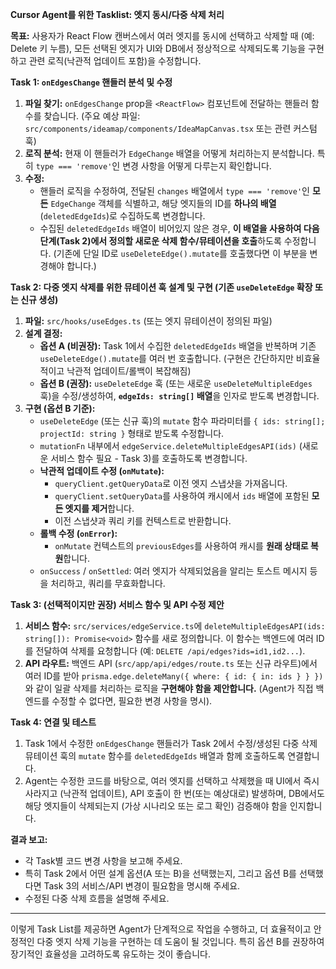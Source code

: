 **Cursor Agent를 위한 Tasklist: 엣지 동시/다중 삭제 처리**

**목표:** 사용자가 React Flow 캔버스에서 여러 엣지를 동시에 선택하고 삭제할 때 (예: Delete 키 누름), 모든 선택된 엣지가 UI와 DB에서 정상적으로 삭제되도록 기능을 구현하고 관련 로직(낙관적 업데이트 포함)을 수정합니다.

**Task 1: `onEdgesChange` 핸들러 분석 및 수정**

1.  **파일 찾기:** `onEdgesChange` prop을 `<ReactFlow>` 컴포넌트에 전달하는 핸들러 함수를 찾습니다. (주요 예상 파일: `src/components/ideamap/components/IdeaMapCanvas.tsx` 또는 관련 커스텀 훅)
2.  **로직 분석:** 현재 이 핸들러가 `EdgeChange` 배열을 어떻게 처리하는지 분석합니다. 특히 `type === 'remove'`인 변경 사항을 어떻게 다루는지 확인합니다.
3.  **수정:**
    *   핸들러 로직을 수정하여, 전달된 `changes` 배열에서 `type === 'remove'`인 **모든** `EdgeChange` 객체를 식별하고, 해당 엣지들의 ID를 **하나의 배열** (`deletedEdgeIds`)로 수집하도록 변경합니다.
    *   수집된 `deletedEdgeIds` 배열이 비어있지 않은 경우, **이 배열을 사용하여 다음 단계(Task 2)에서 정의할 새로운 삭제 함수/뮤테이션을 호출**하도록 수정합니다. (기존에 단일 ID로 `useDeleteEdge().mutate`를 호출했다면 이 부분을 변경해야 합니다.)

**Task 2: 다중 엣지 삭제를 위한 뮤테이션 훅 설계 및 구현 (기존 `useDeleteEdge` 확장 또는 신규 생성)**

1.  **파일:** `src/hooks/useEdges.ts` (또는 엣지 뮤테이션이 정의된 파일)
2.  **설계 결정:**
    *   **옵션 A (비권장):** Task 1에서 수집한 `deletedEdgeIds` 배열을 반복하며 기존 `useDeleteEdge().mutate`를 여러 번 호출합니다. (구현은 간단하지만 비효율적이고 낙관적 업데이트/롤백이 복잡해짐)
    *   **옵션 B (권장):** `useDeleteEdge` 훅 (또는 새로운 `useDeleteMultipleEdges` 훅)을 수정/생성하여, **`edgeIds: string[]` 배열**을 인자로 받도록 변경합니다.
3.  **구현 (옵션 B 기준):**
    *   `useDeleteEdge` (또는 신규 훅)의 `mutate` 함수 파라미터를 `{ ids: string[]; projectId: string }` 형태로 받도록 수정합니다.
    *   `mutationFn` 내부에서 `edgeService.deleteMultipleEdgesAPI(ids)` (새로운 서비스 함수 필요 - Task 3)를 호출하도록 변경합니다.
    *   **낙관적 업데이트 수정 (`onMutate`):**
        *   `queryClient.getQueryData`로 이전 엣지 스냅샷을 가져옵니다.
        *   `queryClient.setQueryData`를 사용하여 캐시에서 `ids` 배열에 포함된 **모든 엣지를 제거**합니다.
        *   이전 스냅샷과 쿼리 키를 컨텍스트로 반환합니다.
    *   **롤백 수정 (`onError`):**
        *   `onMutate` 컨텍스트의 `previousEdges`를 사용하여 캐시를 **원래 상태로 복원**합니다.
    *   `onSuccess` / `onSettled`: 여러 엣지가 삭제되었음을 알리는 토스트 메시지 등을 처리하고, 쿼리를 무효화합니다.

**Task 3: (선택적이지만 권장) 서비스 함수 및 API 수정 제안**

1.  **서비스 함수:** `src/services/edgeService.ts`에 `deleteMultipleEdgesAPI(ids: string[]): Promise<void>` 함수를 새로 정의합니다. 이 함수는 백엔드에 여러 ID를 전달하여 삭제를 요청합니다 (예: `DELETE /api/edges?ids=id1,id2...`).
2.  **API 라우트:** 백엔드 API (`src/app/api/edges/route.ts` 또는 신규 라우트)에서 여러 ID를 받아 `prisma.edge.deleteMany({ where: { id: { in: ids } } })` 와 같이 일괄 삭제를 처리하는 로직을 **구현해야 함을 제안합니다.** (Agent가 직접 백엔드를 수정할 수 없다면, 필요한 변경 사항을 명시).

**Task 4: 연결 및 테스트**

1.  Task 1에서 수정한 `onEdgesChange` 핸들러가 Task 2에서 수정/생성된 다중 삭제 뮤테이션 훅의 `mutate` 함수를 `deletedEdgeIds` 배열과 함께 호출하도록 연결합니다.
2.  Agent는 수정한 코드를 바탕으로, 여러 엣지를 선택하고 삭제했을 때 UI에서 즉시 사라지고 (낙관적 업데이트), API 호출이 한 번(또는 예상대로) 발생하며, DB에서도 해당 엣지들이 삭제되는지 (가상 시나리오 또는 로그 확인) 검증해야 함을 인지합니다.

**결과 보고:**

*   각 Task별 코드 변경 사항을 보고해 주세요.
*   특히 Task 2에서 어떤 설계 옵션(A 또는 B)을 선택했는지, 그리고 옵션 B를 선택했다면 Task 3의 서비스/API 변경이 필요함을 명시해 주세요.
*   수정된 다중 삭제 흐름을 설명해 주세요.

---

이렇게 Task List를 제공하면 Agent가 단계적으로 작업을 수행하고, 더 효율적이고 안정적인 다중 엣지 삭제 기능을 구현하는 데 도움이 될 것입니다. 특히 옵션 B를 권장하여 장기적인 효율성을 고려하도록 유도하는 것이 좋습니다.